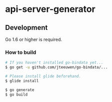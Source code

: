 # api-server-generator

## Development

Go 1.6 or higher is required.

### How to build

```bash
# If you haven't installed go-bindata yet...
$ go get -u github.com/jteeuwen/go-bindata/...

# Please install glide beforehand.
$ glide install

$ go generate
$ go build
```
